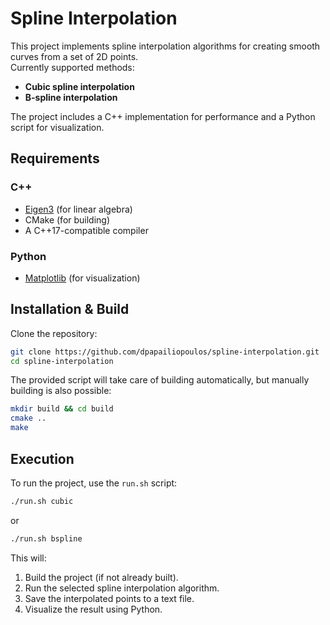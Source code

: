 # Spline Interpolation

This project implements spline interpolation algorithms for creating smooth curves from a set of 2D points.  
Currently supported methods:  

- **Cubic spline interpolation**  
- **B-spline interpolation**  

The project includes a C++ implementation for performance and a Python script for visualization.  

## Requirements

### C++
- [Eigen3](https://eigen.tuxfamily.org/) (for linear algebra)  
- CMake (for building)  
- A C++17-compatible compiler  

### Python
- [Matplotlib](https://matplotlib.org/) (for visualization)  

## Installation & Build

Clone the repository:
```bash
git clone https://github.com/dpapailiopoulos/spline-interpolation.git
cd spline-interpolation
```
The provided script will take care of building automatically, but manually building is also possible:
```bash
mkdir build && cd build
cmake ..
make
```

## Execution

To run the project, use the ```run.sh``` script:
```bash
./run.sh cubic
```
or 
```bash
./run.sh bspline
```

This will:
1. Build the project (if not already built).
2. Run the selected spline interpolation algorithm.
3. Save the interpolated points to a text file.
4. Visualize the result using Python.